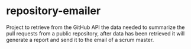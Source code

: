 # repository-emailer
Project to retrieve from the GitHub API the data needed to summarize the pull requests from a public repository, after data has been retrieved it will generate a report and send it to the email of a scrum master.
